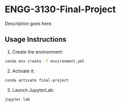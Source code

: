 # ENGG-3130-Final-Project

Description goes here.

## Usage Instructions

1. Create the environment:

```bash
conda env create -f environment.yml
```

2. Activate it:

```bash
conda activate final-project
```

3. Launch JupyterLab:

```bash
jupyter lab
```
